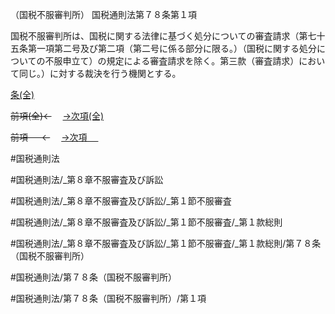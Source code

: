（国税不服審判所）
国税通則法第７８条第１項

国税不服審判所は、国税に関する法律に基づく処分についての審査請求（第七十五条第一項第二号及び第二項（第二号に係る部分に限る。）（国税に関する処分についての不服申立て）の規定による審査請求を除く。第三款（審査請求）において同じ。）に対する裁決を行う機関とする。

[条(全)](国税通則法＿＿＿＿＿第７８条_.md)

~~前項(全)←~~　  [→次項(全)](国税通則法＿＿＿＿＿第７８条第２項_.md)

~~前項 　 ←~~　  [→次項 　 ](国税通則法＿＿＿＿＿第７８条第２項.md)



#国税通則法

#国税通則法/_第８章不服審査及び訴訟

#国税通則法/_第８章不服審査及び訴訟/_第１節不服審査

#国税通則法/_第８章不服審査及び訴訟/_第１節不服審査/_第１款総則

#国税通則法/_第８章不服審査及び訴訟/_第１節不服審査/_第１款総則/第７８条（国税不服審判所）

#国税通則法/第７８条（国税不服審判所）

#国税通則法/第７８条（国税不服審判所）/第１項

